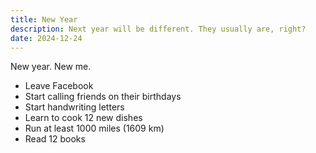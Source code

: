 ```yaml
---
title: New Year
description: Next year will be different. They usually are, right?
date: 2024-12-24
---
```

New year. New me.

- Leave Facebook
- Start calling friends on their birthdays
- Start handwriting letters
- Learn to cook 12 new dishes
- Run at least 1000 miles (1609 km)
- Read 12 books
